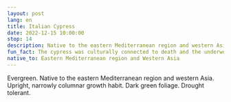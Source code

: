 ```yaml
---
layout: post
lang: en
title: Italian Cypress
date: 2022-12-15 10:00:00
stop: 14
description: Native to the eastern Mediterranean region and western Asia. Drought tolerant.
fun_fact: The cypress was culturally connected to death and the underworld in Greek and Roman cultures, and mourning in modern religion
native_to: Eastern Mediterranean region and Western Asia
---
```

Evergreen. Native to the eastern Mediterranean region and western Asia. Upright, narrowly columnar growth habit. Dark green foliage. Drought tolerant.
